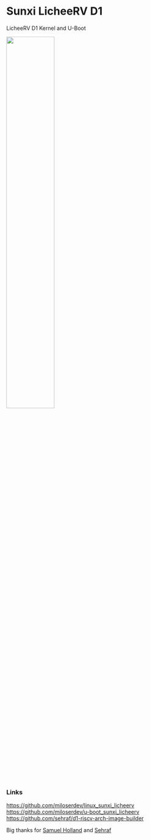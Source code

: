 # Sunxi LicheeRV D1
LicheeRV D1 Kernel and U-Boot

<img width="50%" src="https://github.com/miloserdev/sunxi_licheerv/assets/37951044/720b4211-3f5c-44bc-b383-5576c6b86656"/>  

### Links
https://github.com/miloserdev/linux_sunxi_licheerv  
https://github.com/miloserdev/u-boot_sunxi_licheerv  
https://github.com/sehraf/d1-riscv-arch-image-builder  

Big thanks for [Samuel Holland](https://github.com/smaeul) and [Sehraf](https://github.com/sehraf)  
